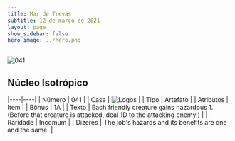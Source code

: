 ```yaml
---
title: Mar de Trevas
subtitle: 12 de março de 2021
layout: page
show_sidebar: false
hero_image: ../hero.png
---
```


![041](https://cdn.keyforgegame.com/media/card_front/pt/496_041_3CC96JRCHMCQ_pt.png)

## Núcleo Isotrópico

|----|----|
| Número | 041 |
| Casa | ![Logos](https://archonarcana.com/images/thumb/c/ce/Logos.png/22px-Logos.png "Logos") |
| Tipo | Artefato |
| Atributos | Item |
| Bônus | 1A |
| Texto | Each friendly creature gains hazardous 1.  (Before that creature is attacked, deal 1D to the attacking enemy.) |
| Raridade | Incomum |
| Dizeres | The job's hazards and its benefits are one and the same. |
